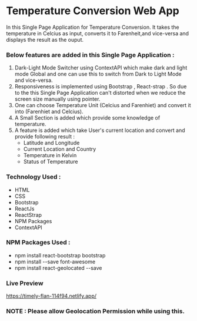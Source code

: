 # Temperature Conversion Web App

In this Single Page Application for Temperature Conversion. It takes the temperature in Celcius as input, converts it to Farenheit,and vice-versa and displays the result as the ouput. 
### Below features are added in this Single Page Application :
1) Dark-Light Mode Switcher using ContextAPI which make dark and light mode Global and one can use this to switch from Dark to Light Mode and vice-versa.
2) Responsiveness is implemented using  Bootstrap , React-strap  . So due to the this Single Page Application can't distorted when we reduce the screen size manually using pointer.
3) One can choose Temperature Unit (Celcius and Farenhiet) and convert it into (Farenhiet and Celcius).
4) A Small Section is added which provide some knowledge of temperature.
5) A feature is added which take User's current location and convert and provide following result :
   - Latitude and Longitude
   - Current Location and Country
   - Temperature in Kelvin 
   - Status of Temperature 
 
 ### Technology Used :
 - HTML
 - CSS
 - Bootstrap
 - ReactJs
 - ReactStrap
 - NPM Packages
 - ContextAPI

### NPM Packages Used :
 - npm install react-bootstrap bootstrap
 - npm install --save font-awesome
 - npm install react-geolocated --save
 
### Live Preview 
https://timely-flan-114f94.netlify.app/

### NOTE : Please allow Geolocation Permission while using this.
 
 
 
